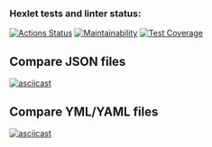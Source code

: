 ### Hexlet tests and linter status:
[![Actions Status](https://github.com/Cholym/backend-project-lvl2/workflows/hexlet-check/badge.svg)](https://github.com/Cholym/backend-project-lvl2/actions)
[![Maintainability](https://api.codeclimate.com/v1/badges/68eeec1f13cd42b97b64/maintainability)](https://codeclimate.com/github/Cholym/backend-project-lvl2/maintainability)
[![Test Coverage](https://api.codeclimate.com/v1/badges/68eeec1f13cd42b97b64/test_coverage)](https://codeclimate.com/github/Cholym/backend-project-lvl2/test_coverage)

## Compare JSON files
[![asciicast](https://asciinema.org/a/513280.svg)](https://asciinema.org/a/513280)

## Compare YML/YAML files
[![asciicast](https://asciinema.org/a/513558.svg)](https://asciinema.org/a/513558)